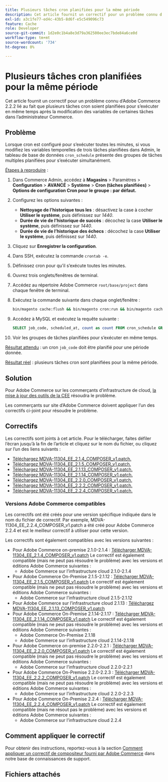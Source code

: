 ```yaml
---
title: Plusieurs tâches cron planifiées pour la même période
description: Cet article fournit un correctif pour un problème connu d’Adobe Commerce 2.2.2 lié au fait que plusieurs tâches cron soient planifiées pour s’exécuter en même temps après la modification des variables de certaines tâches dans l’administrateur Commerce.
exl-id: a3c1fe77-ed4c-43b5-8d6f-e5c549096c73
feature: Cache
role: Developer
source-git-commit: 1d2e0c1b4a8e3d79a362500ee3ec7bde84a6ce0d
workflow-type: tm+mt
source-wordcount: '734'
ht-degree: 0%

---
```


# Plusieurs tâches cron planifiées pour la même période

Cet article fournit un correctif pour un problème connu d’Adobe Commerce 2.2.2 lié au fait que plusieurs tâches cron soient planifiées pour s’exécuter en même temps après la modification des variables de certaines tâches dans l’administrateur Commerce.

## Problème

Lorsque cron est configuré pour s’exécuter toutes les minutes, si vous modifiez les variables temporelles de trois tâches planifiées dans Admin, le tableau de base de données `cron_schedule` présente des groupes de tâches multiples planifiées pour s’exécuter simultanément.

<u>Étapes à reproduire</u> :

1. Dans Commerce Admin, accédez à **Magasins** > Paramètres > **Configuration** > **AVANCÉ** > **Système** > **Cron (tâches planifiées)** > **Options de configuration Cron pour le groupe : par défaut.**
1. Configurez les options suivantes :
   * **Nettoyage de l’historique tous les** : désactivez la case à cocher **Utiliser le système**, puis définissez sur *1440*.
   * **Durée de vie de l’historique de succès** : décochez la case **Utiliser le système**, puis définissez sur *1440*.
   * **Durée de vie de l’historique des échecs** : décochez la case **Utiliser le système**, puis définissez sur *1440*.

1. Cliquez sur **Enregistrer la configuration**.
1. Dans SSH, exécutez la commande `crontab -e`.
1. Définissez cron pour qu’il s’exécute toutes les minutes.
1. Ouvrez trois onglets/fenêtres de terminal.
1. Accédez au répertoire Adobe Commerce `root/base/project` dans chaque fenêtre de terminal.
1. Exécutez la commande suivante dans chaque onglet/fenêtre :

   ```bash
   bin/magento cache:flush && bin/magento cron:run && bin/magento cache:flush && bin/magento cron:run
   ```

1. Accédez à MySQL et exécutez la requête suivante :

   ```sql
   SELECT job_code, scheduled_at, count as count FROM cron_schedule GROUP BY job_code, scheduled_at HAVING count > 1 ORDER BY scheduled_at;
   ```

1. Voir les groupes de tâches planifiées pour s’exécuter en même temps.

<u>Résultat attendu</u> : un cron `job_code` doit être planifié pour une période donnée.

<u>Résultat réel</u> : plusieurs tâches cron sont planifiées pour la même période.

## Solution

Pour Adobe Commerce sur les commerçants d’infrastructure de cloud, [la mise à jour des outils de la CEE](https://experienceleague.adobe.com/docs/commerce-cloud-service/user-guide/dev-tools/ece-tools/update-package.html) résoudra le problème.

Les commerçants sur site d’Adobe Commerce doivent appliquer l’un des correctifs ci-joint pour résoudre le problème.

## Correctifs

Les correctifs sont joints à cet article. Pour le télécharger, faites défiler l’écran jusqu’à la fin de l’article et cliquez sur le nom du fichier, ou cliquez sur l’un des liens suivants :

* [Téléchargez MDVA-11304\_EE\_2.1.4\_COMPOSER\_v1.patch.](assets/MDVA-11304_EE_2.1.4_COMPOSER_v1.patch.zip)
* [Téléchargez MDVA-11304\_EE\_2.1.5\_COMPOSER\_v1.patch.](assets/MDVA-11304_EE_2.1.5_COMPOSER_v1.patch.zip)
* [Téléchargez MDVA-11304\_EE\_2.1.13\_COMPOSER\_v1.patch.](assets/MDVA-11304_EE_2.1.13_COMPOSER_v1.patch.zip)
* [Téléchargez MDVA-11304\_EE\_2.1.14\_COMPOSER\_v1.patch.](assets/MDVA-11304_EE_2.1.14_COMPOSER_v1.patch.zip)
* [Téléchargez MDVA-11304\_EE\_2.2.0\_COMPOSER\_v1.patch.](assets/MDVA-11304_EE_2.2.0_COMPOSER_v1.patch.zip)
* [Téléchargez MDVA-11304\_EE\_2.2.2\_COMPOSER\_v1.patch.](assets/MDVA-11304_EE_2.2.2_COMPOSER_v1.patch.zip)
* [Téléchargez MDVA-11304\_EE\_2.2.4\_COMPOSER\_v1.patch.](assets/MDVA-11304_EE_2.2.4_COMPOSER_v1.patch.zip)

### Versions Adobe Commerce compatibles

Les correctifs ont été créés pour une version spécifique indiquée dans le nom du fichier de correctif. Par exemple, MDVA-11304\_EE\_2.2.4\_COMPOSER\_v1.patch a été créé pour Adobe Commerce 2.2.4 et est le meilleur correctif à utiliser pour cette version.

Les correctifs sont également compatibles avec les versions suivantes :

* Pour Adobe Commerce on-premise 2.1.0-2.1.4 : [Télécharger MDVA-11304\_EE\_2.1.4\_COMPOSER\_v1.patch](assets/MDVA-11304_EE_2.1.4_COMPOSER_v1.patch.zip) Le correctif est également compatible (mais ne peut pas résoudre le problème) avec les versions et éditions Adobe Commerce suivantes :
   * Adobe Commerce sur l’infrastructure cloud 2.1.0-2.1.4
* Pour Adobe Commerce On-Premise 2.1.5-2.1.12 : [Télécharger MDVA-11304\_EE\_2.1.5\_COMPOSER\_v1.patch](assets/MDVA-11304_EE_2.1.5_COMPOSER_v1.patch.zip) Le correctif est également compatible (mais ne peut pas résoudre le problème) avec les versions et éditions Adobe Commerce suivantes :
   * Adobe Commerce sur l’infrastructure cloud 2.1.5-2.1.12
* Pour Adobe Commerce sur l’infrastructure cloud 2.1.13 : [Téléchargez MDVA-11304\_EE\_2.1.13\_COMPOSER\_v1.patch](assets/MDVA-11304_EE_2.1.13_COMPOSER_v1.patch.zip)
* Pour Adobe Commerce On-Premise 2.1.14-2.1.17 : [Télécharger MDVA-11304\_EE\_2.1.14\_COMPOSER\_v1.patch](assets/MDVA-11304_EE_2.1.14_COMPOSER_v1.patch.zip) Le correctif est également compatible (mais ne peut pas résoudre le problème) avec les versions et éditions Adobe Commerce suivantes :
   * Adobe Commerce On-Premise 2.1.18
   * Adobe Commerce sur l’infrastructure cloud 2.1.14-2.1.18
* Pour Adobe Commerce on-premise 2.2.0-2.2.1 : [Télécharger MDVA-11304\_EE\_2.2.0\_COMPOSER\_v1.patch](assets/MDVA-11304_EE_2.2.0_COMPOSER_v1.patch.zip) Le correctif est également compatible (mais ne peut pas résoudre le problème) avec les versions et éditions Adobe Commerce suivantes :
   * Adobe Commerce sur l’infrastructure cloud 2.2.0-2.2.1
* Pour Adobe Commerce On-Premise 2.2.0-2.2.3 : [Télécharger MDVA-11304\_EE\_2.2.2\_COMPOSER\_v1.patch](assets/MDVA-11304_EE_2.2.2_COMPOSER_v1.patch.zip) Le correctif est également compatible (mais ne peut pas résoudre le problème) avec les versions et éditions Adobe Commerce suivantes :
   * Adobe Commerce sur l’infrastructure cloud 2.2.0-2.2.3
* Pour Adobe Commerce On-Premise 2.2.4 : [Télécharger MDVA-11304\_EE\_2.2.4\_COMPOSER\_v1.patch](assets/MDVA-11304_EE_2.2.4_COMPOSER_v1.patch.zip) Le correctif est également compatible (mais ne résout pas le problème) avec les versions et éditions Adobe Commerce suivantes :
   * Adobe Commerce sur l’infrastructure cloud 2.2.4

## Comment appliquer le correctif

Pour obtenir des instructions, reportez-vous à la section [Comment appliquer un correctif de compositeur fourni par Adobe Commerce](/help/how-to/general/how-to-apply-a-composer-patch-provided-by-magento.md) dans notre base de connaissances de support.

## Fichiers attachés

